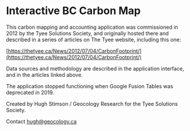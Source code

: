 # Interactive BC Carbon Map

This carbon mapping and accounting application was commissioned in 2012 by the Tyee Solutions Society, and originally 
hosted there and described in a series of articles on The Tyee website, including this one:

[https://thetyee.ca/News/2012/07/04/CarbonFootprint/](https://thetyee.ca/News/2012/07/04/CarbonFootprint/)

Data sources and methodology are described in the application interface, and in the articles linked above. 

The application stopped functioning when Google Fusion Tables was deprecated in 2019.

Created by Hugh Stimson / Geocology Research for the Tyee Solutions Society.

Contact hugh@geocology.ca